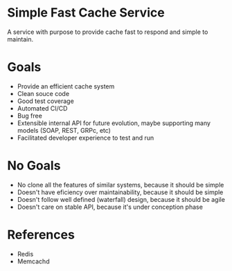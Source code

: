 # Simple Fast Cache Service

A service with purpose to provide cache fast to respond and simple to maintain.

# Goals

* Provide an efficient cache system
* Clean souce code
* Good test coverage
* Automated CI/CD
* Bug free
* Extensible internal API for future evolution, maybe supporting many models (SOAP, REST, GRPc, etc)
* Facilitated developer experience to test and run

# No Goals

* No clone all the features of similar systems, because it should be simple
* Doesn't have eficiency over maintainability, because it should be simple
* Doesn't follow well defined (waterfall) design, because it should be agile
* Doesn't care on stable API, because it's under conception phase

# References

* Redis
* Memcachd

